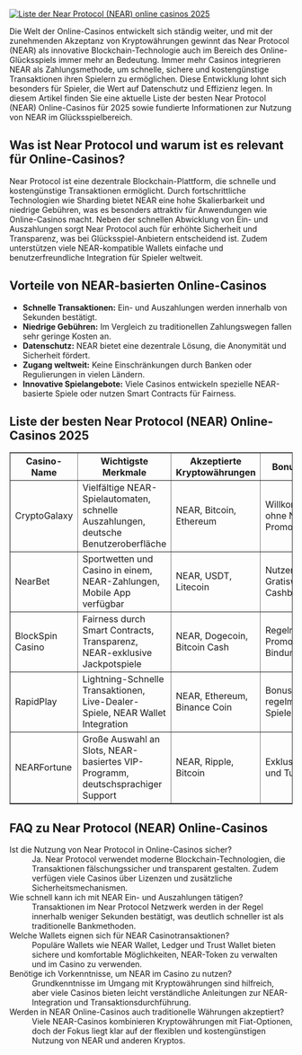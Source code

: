 [![Liste der Near Protocol (NEAR) online casinos 2025](https://123-caf.pages.dev/gitsignup.png)](https://vrmoo.ru/Bt82HjjY)

<div> <p>Die Welt der Online-Casinos entwickelt sich ständig weiter, und mit der zunehmenden Akzeptanz von Kryptowährungen gewinnt das Near Protocol (NEAR) als innovative Blockchain-Technologie auch im Bereich des Online-Glücksspiels immer mehr an Bedeutung. Immer mehr Casinos integrieren NEAR als Zahlungsmethode, um schnelle, sichere und kostengünstige Transaktionen ihren Spielern zu ermöglichen. Diese Entwicklung lohnt sich besonders für Spieler, die Wert auf Datenschutz und Effizienz legen. In diesem Artikel finden Sie eine aktuelle Liste der besten Near Protocol (NEAR) Online-Casinos für 2025 sowie fundierte Informationen zur Nutzung von NEAR im Glücksspielbereich.</p>  <h2>Was ist Near Protocol und warum ist es relevant für Online-Casinos?</h2> <p>Near Protocol ist eine dezentrale Blockchain-Plattform, die schnelle und kostengünstige Transaktionen ermöglicht. Durch fortschrittliche Technologien wie Sharding bietet NEAR eine hohe Skalierbarkeit und niedrige Gebühren, was es besonders attraktiv für Anwendungen wie Online-Casinos macht. Neben der schnellen Abwicklung von Ein- und Auszahlungen sorgt Near Protocol auch für erhöhte Sicherheit und Transparenz, was bei Glücksspiel-Anbietern entscheidend ist. Zudem unterstützen viele NEAR-kompatible Wallets einfache und benutzerfreundliche Integration für Spieler weltweit.</p>  <h2>Vorteile von NEAR-basierten Online-Casinos</h2> <ul> <li><strong>Schnelle Transaktionen:</strong> Ein- und Auszahlungen werden innerhalb von Sekunden bestätigt.</li> <li><strong>Niedrige Gebühren:</strong> Im Vergleich zu traditionellen Zahlungswegen fallen sehr geringe Kosten an.</li> <li><strong>Datenschutz:</strong> NEAR bietet eine dezentrale Lösung, die Anonymität und Sicherheit fördert.</li> <li><strong>Zugang weltweit:</strong> Keine Einschränkungen durch Banken oder Regulierungen in vielen Ländern.</li> <li><strong>Innovative Spielangebote:</strong> Viele Casinos entwickeln spezielle NEAR-basierte Spiele oder nutzen Smart Contracts für Fairness.</li> </ul>  <h2>Liste der besten Near Protocol (NEAR) Online-Casinos 2025</h2> <table border="1" cellpadding="8" cellspacing="0" style="border-collapse: collapse; width: 100%;"> <thead> <tr> <th>Casino-Name</th> <th>Wichtigste Merkmale</th> <th>Akzeptierte Kryptowährungen</th> <th>Bonusangebote</th> </tr> </thead> <tbody> <tr> <td>CryptoGalaxy</td> <td>Vielfältige NEAR-Spielautomaten, schnelle Auszahlungen, deutsche Benutzeroberfläche</td> <td>NEAR, Bitcoin, Ethereum</td> <td>Willkommensbonus ohne NEAR-Promocode</td> </tr> <tr> <td>NearBet</td> <td>Sportwetten und Casino in einem, NEAR-Zahlungen, Mobile App verfügbar</td> <td>NEAR, USDT, Litecoin</td> <td>Nutzerfreundliche Gratiswetten & Cashback</td> </tr> <tr> <td>BlockSpin Casino</td> <td>Fairness durch Smart Contracts, Transparenz, NEAR-exklusive Jackpotspiele</td> <td>NEAR, Dogecoin, Bitcoin Cash</td> <td>Regelmäßige Promotionen ohne Bindung an Codes</td> </tr> <tr> <td>RapidPlay</td> <td>Lightning-Schnelle Transaktionen, Live-Dealer-Spiele, NEAR Wallet Integration</td> <td>NEAR, Ethereum, Binance Coin</td> <td>Bonus für regelmäßige Spieler</td> </tr> <tr> <td>NEARFortune</td> <td>Große Auswahl an Slots, NEAR-basiertes VIP-Programm, deutschsprachiger Support</td> <td>NEAR, Ripple, Bitcoin</td> <td>Exklusive Events und Turniere</td> </tr> </tbody> </table>  <h2>FAQ zu Near Protocol (NEAR) Online-Casinos</h2> <dl> <dt>Ist die Nutzung von Near Protocol in Online-Casinos sicher?</dt> <dd>Ja. Near Protocol verwendet moderne Blockchain-Technologien, die Transaktionen fälschungssicher und transparent gestalten. Zudem verfügen viele Casinos über Lizenzen und zusätzliche Sicherheitsmechanismen.</dd>  <dt>Wie schnell kann ich mit NEAR Ein- und Auszahlungen tätigen?</dt> <dd>Transaktionen im Near Protocol Netzwerk werden in der Regel innerhalb weniger Sekunden bestätigt, was deutlich schneller ist als traditionelle Bankmethoden.</dd>  <dt>Welche Wallets eignen sich für NEAR Casinotransaktionen?</dt> <dd>Populäre Wallets wie NEAR Wallet, Ledger und Trust Wallet bieten sichere und komfortable Möglichkeiten, NEAR-Token zu verwalten und im Casino zu verwenden.</dd>  <dt>Benötige ich Vorkenntnisse, um NEAR im Casino zu nutzen?</dt> <dd>Grundkenntnisse im Umgang mit Kryptowährungen sind hilfreich, aber viele Casinos bieten leicht verständliche Anleitungen zur NEAR-Integration und Transaktionsdurchführung.</dd>  <dt>Werden in NEAR Online-Casinos auch traditionelle Währungen akzeptiert?</dt> <dd>Viele NEAR-Casinos kombinieren Kryptowährungen mit Fiat-Optionen, doch der Fokus liegt klar auf der flexiblen und kostengünstigen Nutzung von NEAR und anderen Kryptos.</dd> </dl> </div>